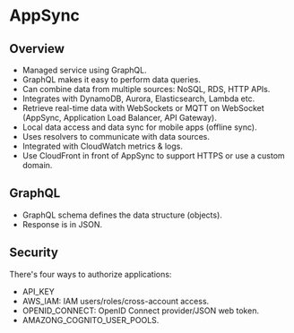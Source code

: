 # AppSync

## Overview

- Managed service using GraphQL.
- GraphQL makes it easy to perform data queries.
- Can combine data from multiple sources: NoSQL, RDS, HTTP  APIs.
- Integrates with DynamoDB, Aurora, Elasticsearch, Lambda etc.
- Retrieve real-time data with WebSockets or MQTT on WebSocket (AppSync, Application Load Balancer, API Gateway).
- Local data access and data sync for mobile apps (offline sync).
- Uses resolvers to communicate with data sources.
- Integrated with CloudWatch metrics & logs.
- Use CloudFront in front of AppSync to support HTTPS or use a custom domain.

## GraphQL

- GraphQL schema defines the data structure (objects).
- Response is in JSON.

## Security

There's four ways to authorize applications:

- API_KEY
- AWS_IAM: IAM users/roles/cross-account access.
- OPENID_CONNECT: OpenID Connect provider/JSON web token.
- AMAZONG_COGNITO_USER_POOLS.
